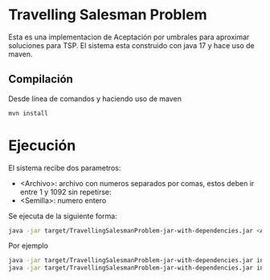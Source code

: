 # Travelling Salesman Problem

Esta es una implementacion de Aceptación por umbrales para aproximar soluciones para TSP. El sistema esta construido con java 17 y hace uso de maven.

## Compilación 
Desde línea de comandos y haciendo uso de maven 

```bash
mvn install
```

# Ejecución

El sistema recibe dos parametros:
- \<Archivo\>: archivo con numeros separados por comas, estos deben ir entre 1 y 1092 sin repetirse:
- \<Semilla\>: numero entero 

Se ejecuta de la siguiente forma:
```bash
java -jar target/TravellingSalesmanProblem-jar-with-dependencies.jar <Archivo> <Semilla>
```

Por ejemplo

```bash
java -jar target/TravellingSalesmanProblem-jar-with-dependencies.jar inputs/input-40.tsp 5123 
java -jar target/TravellingSalesmanProblem-jar-with-dependencies.jar inputs/input-150.tsp 82 
```
